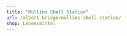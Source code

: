```yaml
---
title: "Mullins Shell Station"
url: /albert-bridge/mullins-shell-station/
shop: Lebensmittel
---
```

